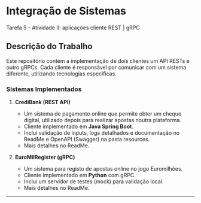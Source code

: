 # Integração de Sistemas
Tarefa 5 - Atividade II: aplicações cliente REST | gRPC

## Descrição do Trabalho
Este repositório contém a implementação de dois clientes um API RESTs e outro gRPCs.
Cada cliente é responsável por comunicar com um sistema diferente, utilizando tecnologias específicas.

### Sistemas Implementados
1. **CrediBank (REST API)**
   - Um sistema de pagamento online que permite obter um cheque digital, utilizado depois para realizar apostas noutra plataforma.
   - Cliente implementado em **Java Spring Boot**.
   - Inclui validação de inputs, logs detalhados e documentação no ReadMe e OpenAPI (Swagger) na pasta resources.
    - Mais detalhes no ReadMe.

2. **EuroMilRegister (gRPC)**
   - Um sistema para registo de apostas online no jogo Euromilhões.
   - Cliente implementado em **Python** com gRPC.
   - Inclui um servidor de testes (mock) para validação local.
   - Mais detalhes no ReadMe.

---